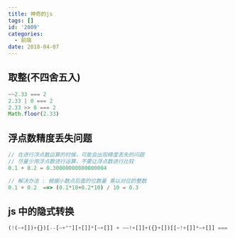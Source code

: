```yaml
---
title: 神奇的js
tags: []
id: '2009'
categories:
  - 前端
date: 2018-04-07
---
```


## 取整(不四舍五入)

```js
~~2.33 === 2
2.33 | 0 === 2
2.33 >> 0 === 2
Math.floor(2.33)
```

## 浮点数精度丢失问题

```js
// 在进行浮点数运算的时候，可能会出现精度丢失的问题
// 尽量少用浮点数进行运算，不要让浮点数进行比较
0.1 + 0.2 = 0.30000000000000004

// 解决办法 : 根据小数点后面的位数量 乘以对应的整数
0.1 + 0.2  ==> (0.1*10+0.2*10) / 10 = 0.3
```

## js 中的隐式转换

```js
(!(~+[])+{})[--[~+""][+[]]*[~+[]] + ~~!+[]]+({}+[])[[~!+[]]*~+[]] === 'sb'
```
